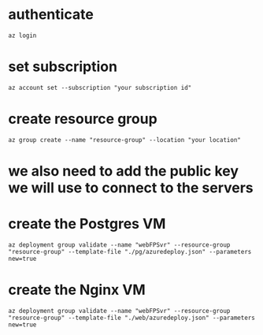 # authenticate
```
az login
```

# set subscription
```
az account set --subscription "your subscription id"
```

# create resource group
```
az group create --name "resource-group" --location "your location"
```

# we also need to add the public key we will use to connect to the servers

# create the Postgres VM
```
az deployment group validate --name "webFPSvr" --resource-group "resource-group" --template-file "./pg/azuredeploy.json" --parameters new=true
```

# create the Nginx VM
```
az deployment group validate --name "webFPSvr" --resource-group "resource-group" --template-file "./web/azuredeploy.json" --parameters new=true
```
